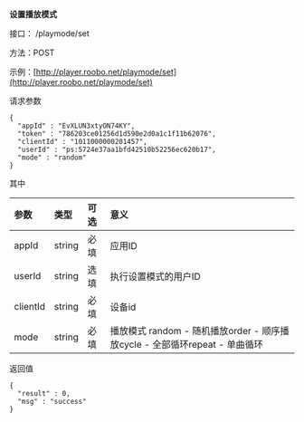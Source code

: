 **设置播放模式**

接口： /playmode/set

方法：POST

示例：[http://player.roobo.net/playmode/set](http://player.roobo.net/playmode/set)

请求参数

```
{
  "appId" : "EvXLUN3xtyON74KY",
  "token" : "786203ce01256d1d590e2d0a1c1f11b62076",
  "clientId" : "1011000000201457",
  "userId" : "ps:5724e37aa1bfd42510b52256ec620b17",
  "mode" : "random"
}
```

其中

| 参数 | 类型 | 可选 | 意义 |
| :--- | :--- | :--- | :--- |
| appId | string | 必填 | 应用ID |
| userId | string | 选填 | 执行设置模式的用户ID |
| clientId | string | 必填 | 设备id |
| mode | string | 必填 | 播放模式 random - 随机播放order - 顺序播放cycle - 全部循环repeat - 单曲循环 |

返回值

```
{
  "result" : 0,
  "msg" : "success"
}
```



